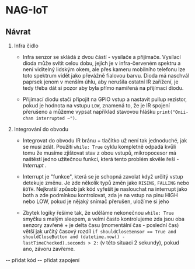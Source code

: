 # NAG-IoT
## Návrat

1. Infra čidlo
	- Infra senzor se skládá z dvou částí - vysílače a přijímače. Vysílací dioda může svítit celou dobu, jejích je v infra-červeném spektru a není viditelný lidským okem, ale přes kameru mobilního telefonu lze toto spektrum vidět jako převážně fialovou barvu. Dioda má naschvál paprsek jenom v menším úhlu, aby nerušila ostatní IR zařížení, je tedy třeba dát si pozor aby byla přímo namířená na přijímací diodu. 

	- Přijímací diodu stačí připojit na GPIO vstup a nastavit pullup rezistor, pokud je hodnota na vstupu `LOW`, znamená to, že je IR spojení přerušeno a můžeme vypsat například stavovou hlášku `print("Onii-chan interrupted ~")`.

2. Integrování do obvodu
	- Integrovat do obvodu IR bránu + tlačítko už není tak jednoduché, jak se musí zdát. Použití `while: True` cyklu kompletně odpadá kvůli tomu že musíme zjištovat stav z obou vstupů, mikropocesor má naštěstí jedno užitečnou funkci, která tento problém skvěle řeší - *Interrupt* . 
	
	- Interrupt je "funkce", která se je schopná zavolat když určitý vstup detekuje změnu. Je zde několik typů změn jako `RISING`, `FALLING` nebo `BOTH`. Nejkratší způsob jak kód vyřešit je naslouchat na interrupt jako both a zde podmínkou kontrolovat, zda je na vstup na pinu HIGH nebo LOW, pokud je nějaký snímač přerušen, uložíme si jeho 

	- Zbytek logiky řešíme tak, že uděláme nekonečnou `while: True` smyčku s malým sleepem, a velmi často kontrolujeme zda jsou oba senzory zavřené + je delta času (momentální čas - poslední čas) větší jak určitý časový rozdíl `if shouldCloseSensor == True and shouldCloseButton and (datetime.now() - lastTimeChecked).seconds > 2:` (v této situaci 2 sekundy), pokud ano, závoru zavřeme. 

-- přidat kód
-- přidat zapojení

